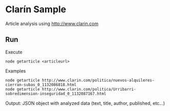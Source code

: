 ﻿# Clarín Sample

Article analysis using http://www.clarin.com

## Run

Execute

```
node getarticle <articleurl>
```

Examples
```
node getarticle http://www.clarin.com/politica/nuevos-alquileres-cierran-subas_0_1132086818.html
node getarticle http://www.clarin.com/politica/Urribarri-sobredimension-inseguridad_0_1132087167.html
```

Output: JSON object with analyzed data (text, title, author, published, etc...)

